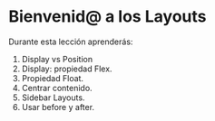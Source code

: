 # Bienvenid@ a los Layouts

Durante esta lección aprenderás:

1. Display vs Position
2. Display: propiedad Flex.
3. Propiedad Float.
4. Centrar contenido.
5. Sidebar Layouts.
6. Usar before y after.